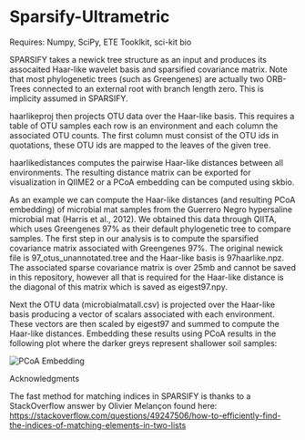 # Sparsify-Ultrametric

Requires: Numpy, SciPy, ETE Tooklkit, sci-kit bio

SPARSIFY takes a newick tree structure as an input and produces its assocaited Haar-like wavelet basis and sparsified covariance matrix. Note that most phylogenetic trees (such as Greengenes) are actually two ORB-Trees connected to an external root with branch length zero. This is implicity assumed in SPARSIFY.

haarlikeproj then projects OTU data over the Haar-like basis. This requires a table of OTU samples each row is an environment and each column the associated OTU counts. The first column must consist of the OTU ids in quotations, these OTU ids are mapped to the leaves of the given tree.

haarlikedistances computes the pairwise Haar-like distances between all environments. The resulting distance matrix can be exported for visualization in QIIME2 or a PCoA embedding can be computed using skbio. 



As an example we can compute the Haar-like distances (and resulting PCoA embedding) of microbial mat samples from the Guerrero Negro hypersaline microbial mat (Harris et al., 2012). We obtained this data through QIITA, which uses Greengenes 97% as their default phylogenetic tree to compare samples. The first step in our analysis is to compute the sparsified covariance matrix associated with Greengenes 97%. The original newick file is 97_otus_unannotated.tree and the Haar-like basis is 97haarlike.npz. The associated sparse covariance matrix is over 25mb and cannot be saved in this repository, however all that is required for the Haar-like distance is the diagonal of this matrix which is saved as eigest97.npy. 

Next the OTU data (microbialmatall.csv) is projected over the Haar-like basis producing a vector of scalars associated with each environment. These vectors are then scaled by eigest97 and summed to compute the Haar-like distances. Embedding these results using PCoA results in the following plot where the darker greys represent shallower soil samples:

![PCoA Embedding](/blob/main/soilgradient.png?raw=true "Title")

Acknowledgments

The fast method for matching indices in SPARSIFY is thanks to a StackOverflow answer by Olivier Melançon found here: https://stackoverflow.com/questions/49247506/how-to-efficiently-find-the-indices-of-matching-elements-in-two-lists

